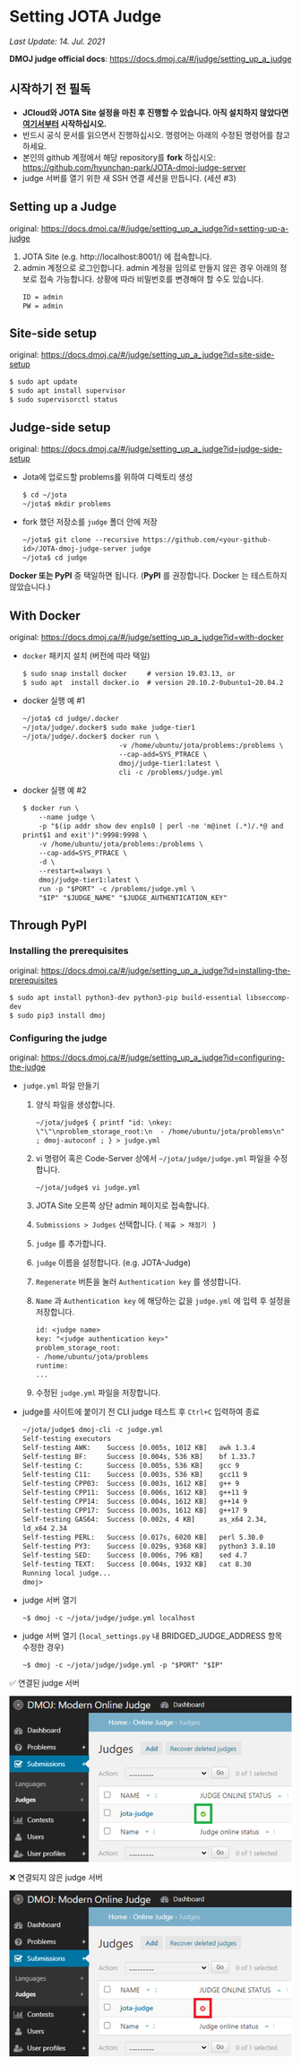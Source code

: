 # Setting JOTA Judge

*Last Update: 14. Jul. 2021*

**DMOJ judge official docs**: https://docs.dmoj.ca/#/judge/setting_up_a_judge

## 시작하기 전 필독
* **JCloud와 JOTA Site 설정을 마친 후 진행할 수 있습니다. 아직 설치하지 않았다면 [여기서부터](https://github.com/hyunchan-park/JOTA-dmoj-online-judge) 시작하십시오.**
* 반드시 공식 문서를 읽으면서 진행하십시오. 명령어는 아래의 수정된 명령어를 참고하세요.
* 본인의 github 계정에서 해당 repository를 **fork** 하십시오: https://github.com/hyunchan-park/JOTA-dmoj-judge-server
* judge 서버를 열기 위한 새 SSH 연결 세션을 만듭니다. (세션 #3)
## Setting up a Judge
original: https://docs.dmoj.ca/#/judge/setting_up_a_judge?id=setting-up-a-judge

1. JOTA Site (e.g. http://localhost:8001/) 에 접속합니다.
2. admin 계정으로 로그인합니다. admin 계정을 임의로 만들지 않은 경우 아래의 정보로 접속 가능합니다. 상황에 따라 비밀번호를 변경해야 할 수도 있습니다.
    ```
    ID = admin
    PW = admin
    ```

## Site-side setup
original: https://docs.dmoj.ca/#/judge/setting_up_a_judge?id=site-side-setup

```
$ sudo apt update
$ sudo apt install supervisor
$ sudo supervisorctl status
```

## Judge-side setup
original: https://docs.dmoj.ca/#/judge/setting_up_a_judge?id=judge-side-setup

* Jota에 업로드할 problems를 위하여 디렉토리 생성
    
    ```
    $ cd ~/jota
    ~/jota$ mkdir problems
    ```
    
* fork 했던 저장소를 `judge` 폴더 안에 저장
    
    ```
    ~/jota$ git clone --recursive https://github.com/<your-github-id>/JOTA-dmoj-judge-server judge
    ~/jota$ cd judge
    ```

**Docker 또는 PyPI** 중 택일하면 됩니다. (**PyPI** 를 권장합니다. Docker 는 테스트하지 않았습니다.)

## With Docker
original: https://docs.dmoj.ca/#/judge/setting_up_a_judge?id=with-docker

* `docker` 패키지 설치 (버전에 따라 택일)
    
    ```
    $ sudo snap install docker     # version 19.03.13, or
    $ sudo apt  install docker.io  # version 20.10.2-0ubuntu1~20.04.2
    ```
    
* docker 실행 예 #1
    ```
    ~/jota$ cd judge/.docker
    ~/jota/judge/.docker$ sudo make judge-tier1
    ~/jota/judge/.docker$ docker run \
                            -v /home/ubuntu/jota/problems:/problems \
                            --cap-add=SYS_PTRACE \
                            dmoj/judge-tier1:latest \
                            cli -c /problems/judge.yml
    ```

* docker 실행 예 #2
    ```
    $ docker run \
        --name judge \
        -p "$(ip addr show dev enp1s0 | perl -ne 'm@inet (.*)/.*@ and print$1 and exit')":9998:9998 \
        -v /home/ubuntu/jota/problems:/problems \
        --cap-add=SYS_PTRACE \
        -d \
        --restart=always \
        dmoj/judge-tier1:latest \
        run -p "$PORT" -c /problems/judge.yml \
        "$IP" "$JUDGE_NAME" "$JUDGE_AUTHENTICATION_KEY"
    ```

## Through PyPI
### **Installing the prerequisites**
original: https://docs.dmoj.ca/#/judge/setting_up_a_judge?id=installing-the-prerequisites

```
$ sudo apt install python3-dev python3-pip build-essential libseccomp-dev
$ sudo pip3 install dmoj
```

### **Configuring the judge**
original: https://docs.dmoj.ca/#/judge/setting_up_a_judge?id=configuring-the-judge

* `judge.yml` 파일 만들기
  
  1. 양식 파일을 생성합니다.
      ```
      ~/jota/judge$ { printf "id: \nkey: \"\"\nproblem_storage_root:\n  - /home/ubuntu/jota/problems\n" ; dmoj-autoconf ; } > judge.yml
      ```
  
  2. vi 명령어 혹은 Code-Server 상에서 `~/jota/judge/judge.yml` 파일을 수정합니다.
      ```
      ~/jota/judge$ vi judge.yml
      ```
      
  3. JOTA Site 오른쪽 상단 admin 페이지로 접속합니다.
  
  4. `Submissions > Judges` 선택합니다. ( `제출 > 채점기 ` )
  
  5. `judge` 를 추가합니다.
  
  6. `judge` 이름을 설정합니다. (e.g. JOTA-Judge)
  
  7. `Regenerate` 버튼을 눌러 `Authentication key` 를 생성합니다.
  
  8. `Name` 과 `Authentication key` 에 해당하는 값을 `judge.yml` 에 입력 후 설정을 저장합니다.
  
      ```
      id: <judge name>
      key: "<judge authentication key>"
      problem_storage_root:
      - /home/ubuntu/jota/problems
      runtime:
      ...
      ```
  
  9. 수정된 `judge.yml` 파일을 저장합니다.
  
* judge를 사이트에 붙이기 전 CLI judge 테스트 후 `Ctrl+C` 입력하여 종료 
    ```
    ~/jota/judge$ dmoj-cli -c judge.yml
    Self-testing executors
    Self-testing AWK:    Success [0.005s, 1012 KB]   awk 1.3.4
    Self-testing BF:     Success [0.004s, 536 KB]    bf 1.33.7
    Self-testing C:      Success [0.005s, 536 KB]    gcc 9
    Self-testing C11:    Success [0.003s, 536 KB]    gcc11 9
    Self-testing CPP03:  Success [0.003s, 1612 KB]   g++ 9
    Self-testing CPP11:  Success [0.006s, 1612 KB]   g++11 9
    Self-testing CPP14:  Success [0.004s, 1612 KB]   g++14 9
    Self-testing CPP17:  Success [0.003s, 1612 KB]   g++17 9
    Self-testing GAS64:  Success [0.002s, 4 KB]      as_x64 2.34, ld_x64 2.34
    Self-testing PERL:   Success [0.017s, 6020 KB]   perl 5.30.0
    Self-testing PY3:    Success [0.029s, 9368 KB]   python3 3.8.10
    Self-testing SED:    Success [0.006s, 796 KB]    sed 4.7
    Self-testing TEXT:   Success [0.004s, 1932 KB]   cat 8.30
    Running local judge...
    dmoj>
    ```
    
* judge 서버 열기
    ```
    ~$ dmoj -c ~/jota/judge/judge.yml localhost
    ```
    
* judge 서버 열기 (`local_settings.py` 내 BRIDGED_JUDGE_ADDRESS 항목 수정한 경우)
    
    ```
    ~$ dmoj -c ~/jota/judge/judge.yml -p "$PORT" "$IP"
    ```

✅ 연결된 judge 서버

![judge-01.png](res/judge-01.png)

❌ 연결되지 않은 judge 서버

![judge-02.png](res/judge-02.png)
